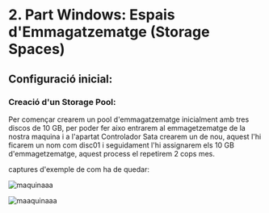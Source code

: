 # 2. Part Windows: Espais d'Emmagatzematge (Storage Spaces)

## Configuració inicial: 

### Creació d'un Storage Pool: 

Per començar crearem un pool d'emmagatzematge inicialment amb tres discos de 10 GB, per poder fer aixo entrarem al emmagetzematge de la nostra maquina i a l'apartat Controlador Sata crearem un de nou, aquest l'hi ficarem un nom com disc01 i seguidament l'hi assignarem els 10 GB d'emmagetzematge, aquest process el repetirem 2 cops mes.

captures d'exemple de com ha de quedar:

![maquinaaa](img/maquina2.png)

![maaquinaaa](img/maquina3.png)



